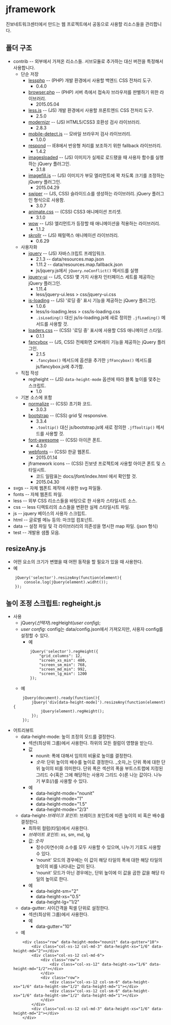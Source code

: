 jframework
==========

진보네트워크센터에서 만드는 웹 프로젝트에서 공동으로 사용할 리소스들을 관리합니다.

폴더 구조
---------

* contrib -- 외부에서 가져온 리소스들. 서브모듈로 추가하는 대신 버전을 특정해서 사용합니다.
	* 단순 저장
		* [lessphp](http://leafo.net/lessphp/) -- (PHP) 개발 환경에서 사용할 백엔드 CSS 전처리 도구.
			* 0.4.0
		* [browser.php](http://chrisschuld.com/projects/browser-php-detecting-a-users-browser-from-php.html) -- (PHP) 서버 측에서 접속자 브라우저를 판별하기 위한 라이브러리.
			* 2015.05.04
		* [less.js](http://lesscss.org) -- (JS) 개발 환경에서 사용할 프론트엔드 CSS 전처리 도구.
			* 2.5.0
		* [modernizr](http://modernizr.com) -- (JS) HTML5/CSS3 호환성 검사 라이브러리.
			* 2.8.3
		* [mobile-detect.js](http://hgoebl.github.io/mobile-detect.js/) -- 모바일 브라우저 검사 라이브러리.
			* 1.0.0
		* [respond](https://github.com/scottjehl/Respond) -- IE8에서 반응형 처리를 보조하기 위한 fallback 라이브러리.
			* 1.4.2
		* [imagesloaded](http://imagesloaded.desandro.com/) -- (JS) 이미지가 실제로 로드됐을 때 사용자 함수를 실행하는 jQuery 플러그인.
			* 3.1.8
		* [imagefill.js](http://johnpolacek.github.io/imagefill.js/) -- (JS) 이미지가 부모 엘리먼트에 꽉 차도록 크기를 조정하는 jQuery 플러그인.
			* 2015.04.29
		* [swiper](http://www.idangero.us/swiper/) -- (JS, CSS) 슬라이드쇼를 생성하는 라이브러리. jQuery 플러그인 형식으로 사용함.
			* 3.0.7
		* [animate.css](http://daneden.github.io/animate.css) -- (CSS) CSS3 애니메이션 프리셋.
			* 3.1.0
		* [wow](http://mynameismatthieu.com/WOW/) -- (JS) 엘리먼트가 등장할 때 애니메이션을 적용하는 라이브러리.
			* 1.1.2
		* [skrollr](http://prinzhorn.github.io/skrollr/) -- (JS) 패럴랙스 애니메이션 라이브러리.
			* 0.6.29
	* 사용자화
		* [jquery](http://jquery.com) -- (JS) 자바스크립트 프레임워크.
			* 2.1.3 -- data/resources.map.json
			* 1.11.2 -- data/resources.map.fallback.json
			* js/jquery.js에서 `jQuery.noConflict()` 메서드를 실행
		* [jquery-ui](http://jqueryui.com) -- (JS, CSS) 몇 가지 사용자 인터페이스 세트를 제공하는 jQuery 플러그인.
			* 1.11.4
			* less/jquery-ui.less > css/jquery-ui.css
		* [is-loading](http://hekigan.github.io/is-loading/) -- (JS) '로딩 중' 표시 기능을 제공하는 jQuery 플러그인.
			* 1.0.6
			* less/is-loading.less > css/is-loading.css
			* `.isLoading()` 대신 js/is-loading.js에 새로 정의한 `.jfLoading()` 메서드를 사용할 것.
		* [loaders.css](http://connoratherton.com/loaders) -- (CSS) '로딩 중' 표시에 사용할 CSS 애니메이션 스타일.
			* 0.1.1
		* [fancybox](http://fancyapps.com) -- (JS, CSS) 전체화면 오버레이 기능을 제공하는 jQuery 플러그인.
			* 2.1.5
			* `.fancybox()` 메서드에 옵션을 추가한 `jfFancybox()` 메서드를 js/fancybox.js에 추가함.
	* 직접 작성
		* regheight -- (JS) `data-height-mode` 옵션에 따라 블록 높이를 맟추는 스크립트.
			* 1.0
	* 기본 소스에 포함	
		* [normalize](https://github.com/necolas/normalize.css) -- (CSS) 초기화 코드.
			* 3.0.3
		* [bootstrap](https://github.com/twbs/bootstrap) -- (CSS) grid 및 responsive.
			* 3.3.4
			* `.tooltip()` 대신 js/bootstrap.js에 새로 정의한 `.jfTooltip()` 메서드를 사용할 것.
		* [font-awesome](https://github.com/FortAwesome/Font-Awesome) -- (CSS) 아이콘 폰트.
			* 4.3.0
		* [webfonts](https://github.com/singihae/Webfonts) -- (CSS) 한글 웹폰트.
			* 2015.01.14
		* jframework icons -- (CSS) 진보넷 프로젝트에 사용할 아이콘 폰트 및 스타일시트.
			* 코드 일람표는 docs/jfont/index.html 에서 확인할 것.
			* 2015.04.30
* svgs -- 자체 웹폰트 제작에 사용한 svg 파일들.
* fonts -- 자체 웹폰트 파일.
* less -- 외부 CSS 리소스들을 바탕으로 한 사용자 스타일시트 소스.
* css -- less 디렉토리의 소스들을 변환한 실제 스타일시트 파일.
* js -- jquery 베이스의 사용자 스크립트.
* html -- 글로벌 메뉴 등의: 마크업 컴포넌트.
* data -- 설정 파일 및 각 라이브러리의 의존성을 명시한 map 파일. (json 형식)
* test -- 개발용 샘플 모음.

resizeAny.js
------------
* 어떤 요소의 크기가 변했을 때 어떤 동작을 할 필요가 있을 때 사용한다.
* 예
```{.javascript}
	jQuery('selector').resizeAny(function(element){
		console.log(jQuery(element).widht());
	});
```

높이 조정 스크립트: regheight.js
------------------------------
* 사용
	* jQuery(_선택자_).regHeight(_user config_);
	* _user config_: config는 data/config.json에서 가져오지만, 사용자 config를 설정할 수 있다.
		* 예
		```{.javascript}
			jQuery('selector').regHeight({
				"grid_columns": 12,
				"screen_xs_min": 480,
				"screen_sm_min": 768,
				"screen_md_min": 992,
				"screen_lg_min": 1200 
			});
		```
	* 예
	```{.javascript}
		jQuery(document).ready(function(){
			jQuery('div[data-height-mode]').resizeAny(function(element){
				jQuery(element).regHeight();
			});
		});
	```
* 어트리뷰트
	* data-height-mode: 높이 조정의 모드를 결정한다.
		* 섹션(최상위 그룹)에서 사용한다. 하위의 모든 컬럼이 영향을 받는다.
		* 값
			* nounit: 폭에 대해서 임의의 비율로 높이를 결정한다.
			* _숫자_: 단위 높이의 배수를 높이로 결정한다. _숫자_는 단위 폭에 대한 단위 높이의 비를 의미한다. 단위 폭은 섹션의 폭을 부트스트랩에 지정된 그리드 수(혹은 그에 해당하는 사용자 그리드 수)론 나눈 값이다. 나누기 부호(/)를 사용할 수 있다.
		* 예
			* data-height-mode="nounit"
			* data-height-mode="1"
			* data-height-mode="1.5"
			* data-height-mode="2/3"
	* data-height-_브레이크 포인트_: 브레이크 포인트에 따른 높이의 비 혹은 배수를 결정한다.
		* 최하위 컬럼(타일)에서 사용한다.
		* _브레이트 포인트_: xs, sm, md, lg
		* 값: _숫자_
			* 정수(자연수)와 소수를 모두 사용할 수 있으며, 나누기 기호도 사용할 수 있다.
			* 'nounit' 모드의 경우에는 이 값이 해당 타일의 폭에 대한 해당 타일의 높이의 비를 나타내는 값이 된다.
			* 'nounit' 모드가 아닌 경우에는, 단위 높이에 이 값을 곱한 값을 해당 타일의 높이로 한다.
		* 예
			* data-height-sm="2"
			* data-height-xs="0.5"
			* data-height-lg="1/2"
	* data-gutter: 사이간격을 픽셀 단위로 설정한다.
		* 섹션(최상위 그룹)에서 사용한다.
		* 예
			* data-gutter="10"
	* 예
	```{.html}
		<div class="row" data-height-mode="nounit" data-gutter="10">
			<div class="col-xs-12 col-md-3" data-height-xs="1/6" data-height-md="2"></div>
			<div class="col-xs-12 col-md-6">
				<div class="row">
					<div class="col-xs-12" data-height-xs="1/6" data-height-md="1/2"></div>
				</div>
				<div class="row">
					<div class="col-xs-12 col-sm-6" data-height-xs="1/6" data-height-sm="1/2" data-height-md="1"></div>
					<div class="col-xs-12 col-sm-6" data-height-xs="1/6" data-height-sm="1/2" data-height-md="1"></div>
				</div>
			</div>
			<div class="col-xs-12 col-md-3" data-height-xs="1/6" data-height-md="2"></div>
		</div>
	```
